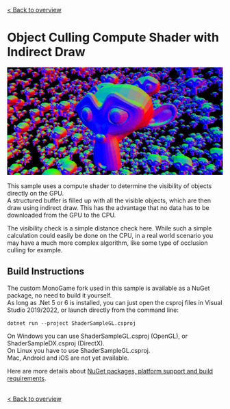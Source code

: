[< Back to overview](https://github.com/cpt-max/MonoGame-Shader-Samples/tree/overview)

# Object Culling Compute Shader with Indirect Draw

![Screenshots](https://github.com/cpt-max/MonoGame-Shader-Samples/blob/overview/Screenshots/ObjectCulling.jpg?raw=true)

This sample uses a compute shader to determine the visibility of objects directly on the GPU.<br>
A structured buffer is filled up with all the visible objects, which are then draw using indirect draw. This has the advantage that no data has to be downloaded from the GPU to the CPU.<br>

The visibility check is a simple distance check here. While such a simple calculation could easily be done on the CPU, in a real world scenario you may have a much more complex algorithm, like some type of occlusion culling for example.

## Build Instructions
The custom MonoGame fork used in this sample is available as a NuGet package, no need to build it yourself.<br>
As long as .Net 5 or 6 is installed, you can just open the csproj files in Visual Studio 2019/2022, or launch directly from the command line:
```
dotnet run --project ShaderSampleGL.csproj
```
On Windows you can use ShaderSampleGL.csproj (OpenGL), or ShaderSampleDX.csproj (DirectX).<br>
On Linux you have to use ShaderSampleGL.csproj.<br>
Mac, Android and iOS are not yet available.

Here are more details about [NuGet packages, platform support and build requirements](https://github.com/cpt-max/Docs/blob/master/Build%20Requirements).
<br><br>

[< Back to overview](https://github.com/cpt-max/MonoGame-Shader-Samples/tree/overview)




